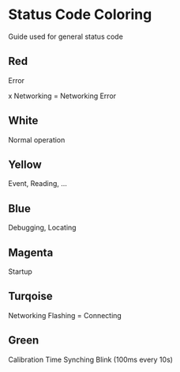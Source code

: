 # Status Code Coloring
Guide used for general status code

## Red
Error

x Networking = Networking Error

## White
Normal operation

## Yellow
Event, Reading, ...

## Blue
Debugging, Locating

## Magenta
Startup

## Turqoise
Networking
Flashing = Connecting

## Green
Calibration
Time Synching Blink (100ms every 10s)
